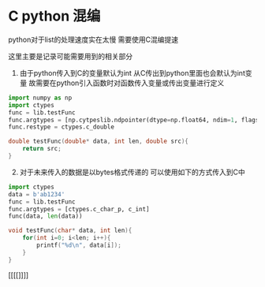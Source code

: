 # C python 混编

python对于list的处理速度实在太慢 需要使用C混编提速

这里主要是记录可能需要用到的相关部分



1. 由于python传入到C的变量默认为int 从C传出到python里面也会默认为int变量 故需要在python引入函数时对函数传入变量或传出变量进行定义

```python
import numpy as np
import ctypes 
func = lib.testFunc
func.argtypes = [np.cytpeslib.ndpointer(dtype=np.float64, ndim=1, flags = 'C_CONTIGUOUS'), ctypes.c_int, ctypes.c_double]
func.restype = ctypes.c_double
```

```c
double testFunc(double* data, int len, double src){
    return src;
}
```

2. 对于未来传入的数据是以bytes格式传递的 可以使用如下的方式传入到C中

```python
import ctypes 
data = b'ab1234'
func = lib.testFunc
func.argtypes = [ctypes.c_char_p, c_int]
func(data, len(data))
```

```c
void testFunc(char* data, int len){
    for(int i=0; i<len; i++){
        printf("%d\n", data[i]);
    }
}
```

[[[[]]]]